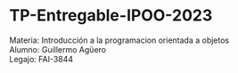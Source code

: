 # TP-Entregable-IPOO-2023
Materia: Introducción a la programacion orientada a objetos  
Alumno: Guillermo Agüero  
Legajo: FAI-3844  